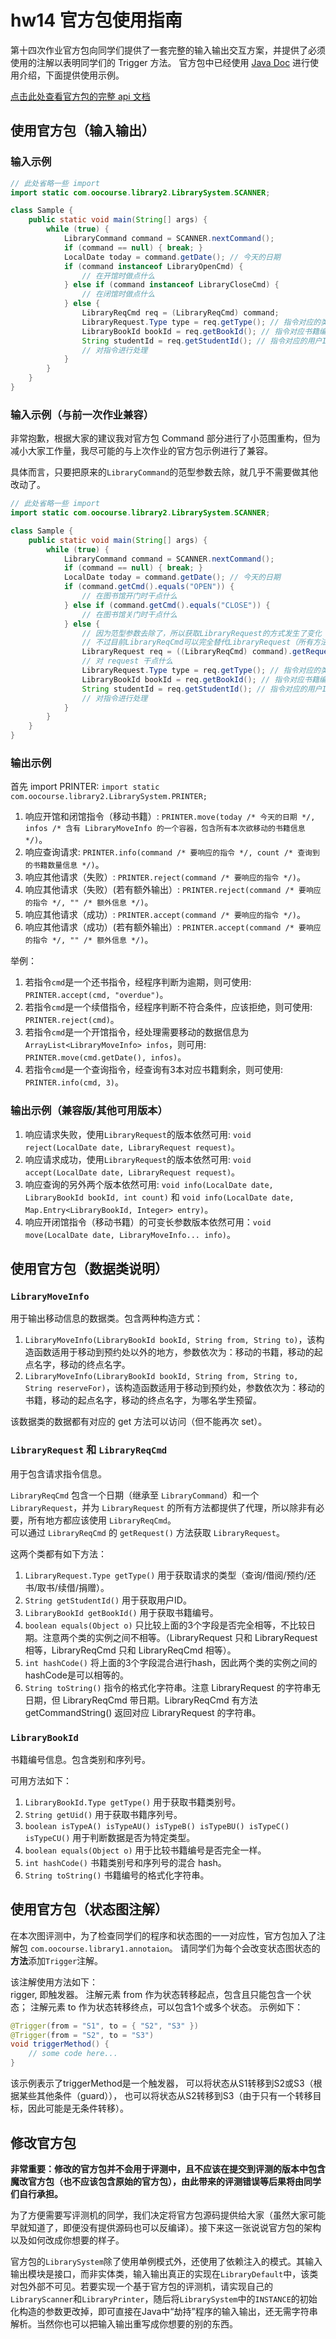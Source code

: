 # hw14 官方包使用指南

第十四次作业官方包向同学们提供了一套完整的输入输出交互方案，并提供了必须使用的注解以表明同学们的 Trigger 方法。
官方包中已经使用 [Java Doc](http://oo.buaa.edu.cn/doc/2024/library2) 进行使用介绍，下面提供使用示例。

[点击此处查看官方包的完整 api 文档](http://oo.buaa.edu.cn/doc/2024/library2)

## 使用官方包（输入输出）

### 输入示例

```java
// 此处省略一些 import
import static com.oocourse.library2.LibrarySystem.SCANNER;

class Sample {
    public static void main(String[] args) {
        while (true) {
            LibraryCommand command = SCANNER.nextCommand();
            if (command == null) { break; }
            LocalDate today = command.getDate(); // 今天的日期
            if (command instanceof LibraryOpenCmd) {
                // 在开馆时做点什么
            } else if (command instanceof LibraryCloseCmd) {
                // 在闭馆时做点什么
            } else {
                LibraryReqCmd req = (LibraryReqCmd) command;
                LibraryRequest.Type type = req.getType(); // 指令对应的类型（查询/借阅/预约/还书/取书/续借/捐赠）
                LibraryBookId bookId = req.getBookId(); // 指令对应书籍编号（type-uid）
                String studentId = req.getStudentId(); // 指令对应的用户Id
                // 对指令进行处理
            }
        }
    }
}
```

### 输入示例（与前一次作业兼容）

非常抱歉，根据大家的建议我对官方包 Command 部分进行了小范围重构，但为减小大家工作量，我尽可能的与上次作业的官方包示例进行了兼容。

具体而言，只要把原来的`LibraryCommand`的范型参数去除，就几乎不需要做其他改动了。

```java
// 此处省略一些 import
import static com.oocourse.library2.LibrarySystem.SCANNER;

class Sample {
    public static void main(String[] args) {
        while (true) {
            LibraryCommand command = SCANNER.nextCommand();
            if (command == null) { break; }
            LocalDate today = command.getDate(); // 今天的日期
            if (command.getCmd().equals("OPEN")) {
                // 在图书馆开门时干点什么
            } else if (command.getCmd().equals("CLOSE")) {
                // 在图书馆关门时干点什么
            } else {
                // 因为范型参数去除了，所以获取LibraryRequest的方式发生了变化
                // 不过目前LibraryReqCmd可以完全替代LibraryRequest（所有方法都有代理）
                LibraryRequest req = ((LibraryReqCmd) command).getRequest();
                // 对 request 干点什么
                LibraryRequest.Type type = req.getType(); // 指令对应的类型（查询/借阅/预约/还书/取书/续借/捐赠）
                LibraryBookId bookId = req.getBookId(); // 指令对应书籍编号（type-uid）
                String studentId = req.getStudentId(); // 指令对应的用户Id
                // 对指令进行处理
            }
        }
    }
}
```

### 输出示例

首先 import PRINTER: `import static com.oocourse.library2.LibrarySystem.PRINTER;`

1. 响应开馆和闭馆指令（移动书籍）: `PRINTER.move(today /* 今天的日期 */, infos /* 含有 LibraryMoveInfo 的一个容器，包含所有本次欲移动的书籍信息*/)`。
2. 响应查询请求: `PRINTER.info(command /* 要响应的指令 */, count /* 查询到的书籍数量信息 */)`。
3. 响应其他请求（失败）: `PRINTER.reject(command /* 要响应的指令 */)`。
4. 响应其他请求（失败）(若有额外输出）: `PRINTER.reject(command /* 要响应的指令 */, "" /* 额外信息 */)`。
5. 响应其他请求（成功）: `PRINTER.accept(command /* 要响应的指令 */)`。
6. 响应其他请求（成功）(若有额外输出）: `PRINTER.accept(command /* 要响应的指令 */, "" /* 额外信息 */)`。

举例：
1. 若指令`cmd`是一个还书指令，经程序判断为逾期，则可使用: `PRINTER.accept(cmd, "overdue")`。
2. 若指令`cmd`是一个续借指令，经程序判断不符合条件，应该拒绝，则可使用: `PRINTER.reject(cmd)`。
3. 若指令`cmd`是一个开馆指令，经处理需要移动的数据信息为`ArrayList<LibraryMoveInfo> infos`，则可用: `PRINTER.move(cmd.getDate(), infos)`。
4. 若指令`cmd`是一个查询指令，经查询有3本对应书籍剩余，则可使用: `PRINTER.info(cmd, 3)`。

### 输出示例（兼容版/其他可用版本）

1. 响应请求失败，使用`LibraryRequest`的版本依然可用: `void reject(LocalDate date, LibraryRequest request)`。
2. 响应请求成功，使用`LibraryRequest`的版本依然可用: `void accept(LocalDate date, LibraryRequest request)`。
3. 响应查询的另外两个版本依然可用: `void info(LocalDate date, LibraryBookId bookId, int count)` 和 `void info(LocalDate date, Map.Entry<LibraryBookId, Integer> entry)`。
4. 响应开闭馆指令（移动书籍）的可变长参数版本依然可用：`void move(LocalDate date, LibraryMoveInfo... info)`。

## 使用官方包（数据类说明）

### `LibraryMoveInfo`
用于输出移动信息的数据类。包含两种构造方式：
1. `LibraryMoveInfo(LibraryBookId bookId, String from, String to)`，该构造函数适用于移动到预约处以外的地方，参数依次为：移动的书籍，移动的起点名字，移动的终点名字。
2. `LibraryMoveInfo(LibraryBookId bookId, String from, String to, String reserveFor)`，该构造函数适用于移动到预约处，参数依次为：移动的书籍，移动的起点名字，移动的终点名字，为哪名学生预留。

该数据类的数据都有对应的 get 方法可以访问（但不能再次 set）。

### `LibraryRequest` 和 `LibraryReqCmd`
用于包含请求指令信息。

`LibraryReqCmd` 包含一个日期（继承至 `LibraryCommand`）和一个 `LibraryRequest`，并为 `LibraryRequest` 的所有方法都提供了代理，所以除非有必要，所有地方都应该使用 `LibraryReqCmd`。  
可以通过 `LibraryReqCmd` 的 `getRequest()` 方法获取 `LibraryRequest`。

这两个类都有如下方法：
1. `LibraryRequest.Type getType()` 用于获取请求的类型（查询/借阅/预约/还书/取书/续借/捐赠）。
2. `String getStudentId()` 用于获取用户ID。
3. `LibraryBookId getBookId()` 用于获取书籍编号。
4. `boolean equals(Object o)` 只比较上面的3个字段是否完全相等，不比较日期。注意两个类的实例之间不相等。（LibraryRequest 只和 LibraryRequest 相等，LibraryReqCmd 只和 LibraryReqCmd 相等）。
5. `int hashCode()` 将上面的3个字段混合进行hash，因此两个类的实例之间的hashCode是可以相等的。
6. `String toString()` 指令的格式化字符串。注意 LibraryRequest 的字符串无日期，但 LibraryReqCmd 带日期。LibraryReqCmd 有方法 getCommandString() 返回对应 LibraryRequest 的字符串。

### `LibraryBookId`
书籍编号信息。包含类别和序列号。

可用方法如下：
1. `LibraryBookId.Type getType()` 用于获取书籍类别号。
2. `String getUid()` 用于获取书籍序列号。
3. `boolean isTypeA() isTypeAU() isTypeB() isTypeBU() isTypeC() isTypeCU()` 用于判断数据是否为特定类型。
4. `boolean equals(Object o)` 用于比较书籍编号是否完全一样。
5. `int hashCode()` 书籍类别号和序列号的混合 hash。
6. `String toString()` 书籍编号的格式化字符串。

## 使用官方包（状态图注解）

在本次图评测中，为了检查同学们的程序和状态图的一一对应性，官方包加入了注解包 `com.oocourse.library1.annotaion`。
请同学们为每个会改变状态图状态的**方法**添加`Trigger`注解。

该注解使用方法如下：  
rigger, 即触发器。 注解元素 from 作为状态转移起点，包含且只能包含一个状态； 注解元素 to 作为状态转移终点，可以包含1个或多个状态。  示例如下：
```java
@Trigger(from = "S1", to = { "S2", "S3" })
@Trigger(from = "S2", to = "S3")
void triggerMethod() {
    // some code here...
}
```
该示例表示了triggerMethod是一个触发器， 可以将状态从S1转移到S2或S3（根据某些其他条件（guard））， 也可以将状态从S2转移到S3（由于只有一个转移目标，因此可能是无条件转移）。

## 修改官方包

**非常重要：修改的官方包并不会用于评测中，且不应该在提交到评测的版本中包含魔改官方包（也不应该包含原始的官方包），由此带来的评测错误等后果将由同学们自行承担。**

为了方便需要写评测机的同学，我们决定将官方包源码提供给大家（虽然大家可能早就知道了，即便没有提供源码也可以反编译）。接下来这一张说说官方包的架构以及如何改成你想要的样子。

官方包的`LibrarySystem`除了使用单例模式外，还使用了依赖注入的模式。其输入输出模块是接口，而非实体类，输入输出真正的实现在`LibraryDefault`中，该类对包外部不可见。若要实现一个基于官方包的评测机，请实现自己的`LibraryScanner`和`LibraryPrinter`，随后将`LibrarySystem`中的`INSTANCE`的初始化构造的参数更改掉，即可直接在Java中“劫持”程序的输入输出，还无需字符串解析。当然你也可以把输入输出重写成你想要的别的东西。

